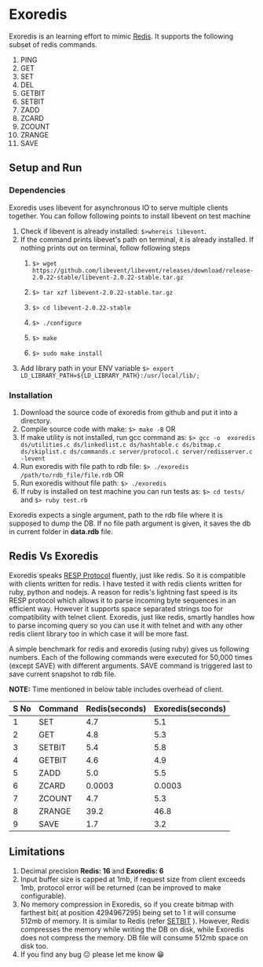 # Exoredis

Exoredis is an learning effort to mimic [Redis](http://redis.io). It supports the following subset of
redis commands.

1. PING
2. GET
3. SET
4. DEL
5. GETBIT
6. SETBIT
7. ZADD
8. ZCARD
9. ZCOUNT
10. ZRANGE
11. SAVE

## Setup and Run

### Dependencies

Exoredis uses libevent for asynchronous IO to serve multiple clients together. You can follow
following points to install libevent on test machine

1. Check if libevent is already installed: `$>whereis libevent`.
2. If the command prints libevet's path on terminal, it is already installed. If nothing prints out on terminal, follow following steps
    1. `$> wget https://github.com/libevent/libevent/releases/download/release-2.0.22-stable/libevent-2.0.22-stable.tar.gz`

    2. `$> tar xzf libevent-2.0.22-stable.tar.gz`
    3. `$> cd libevent-2.0.22-stable`
    4. `$> ./configure`
    5. `$> make`
    6. `$> sudo make install`
3. Add library path in your ENV variable `$> export LD_LIBRARY_PATH=${LD_LIBRARY_PATH}:/usr/local/lib/;`

### Installation
1. Download the source code of exoredis from github and put it into a directory.
2. Compile source code with make: `$> make -B` OR
3. If make utility is not installed, run gcc command as: `$> gcc -o  exoredis ds/utilities.c ds/linkedlist.c ds/hashtable.c ds/bitmap.c ds/skiplist.c ds/commands.c server/protocol.c server/redisserver.c -levent`
4. Run exoredis with file path to rdb file: `$> ./exoredis /path/to/rdb_file/file.rdb`
OR
5. Run exoredis without file path: `$> ./exoredis`
6. If ruby is installed on test machine you can run tests as: `$> cd tests/` and `$> ruby test.rb`

Exoredis expects a single argument, path to the rdb file where it is supposed to dump the DB. 
If no file path argument is given, it saves the db in current folder in **data.rdb** file.

## Redis Vs Exoredis

Exoredis speaks [RESP Protocol](http://redis.io/topics/protocol) fluently, just like redis.
So it is compatible with clients written for redis.
I have tested it with redis clients written for ruby, python and nodejs. A reason for redis's
lightning fast speed is its RESP protocol which allows it to parse incoming byte sequences in an
efficient way. However it supports space separated strings too for compatibility with telnet client.
Exoredis, just like redis, smartly handles how to parse incoming query so you can use it with telnet
and with any other redis client library too in which case it will be more fast.

A simple benchmark for redis and exoredis (using ruby) gives us following numbers. Each of the following
commands were executed for 50,000 times (except SAVE) with different arguments. SAVE command is
triggered last to save current snapshot to rdb file.

**NOTE:** Time mentioned in below table includes overhead of client.

S No | Command | Redis(seconds) | Exoredis(seconds)
-----|---------|----------------|--------------------
1 | SET | 4.7 | 5.1
2 | GET | 4.8 | 5.3
3 | SETBIT | 5.4 | 5.8
4 | GETBIT | 4.6 | 4.9
5 | ZADD | 5.0 | 5.5
6 | ZCARD | 0.0003 | 0.0003
7 | ZCOUNT | 4.7 | 5.3
8 | ZRANGE | 39.2 | 46.8
9 | SAVE | 1.7 | 3.2

## Limitations
1. Decimal precision **Redis: 16** and **Exoredis: 6**
2. Input buffer size is capped at 1mb, if request size from client exceeds 1mb, protocol error will be 
returned (can be improved to make configurable).
3. No memory compression in Exoredis, so if you create bitmap with farthest bit( at position 4294967295) being set to 1 it will consume 512mb of memory. It is similar to Redis (refer [SETBIT](http://redis.io/commands/setbit) ). However, Redis compresses the memory while writing the DB on disk, while Exoredis
does not compress the memory. DB file will consume 512mb space on disk too.
4. If you find any bug :neutral_face: please let me know :grin: